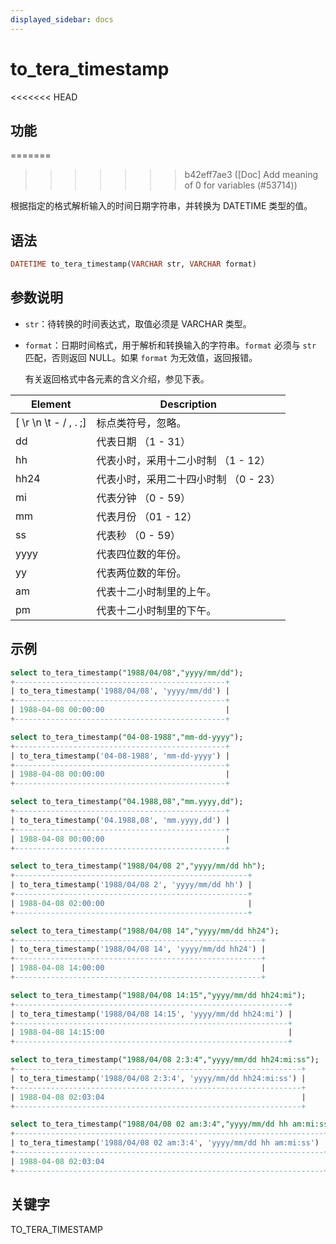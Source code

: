 ```yaml
---
displayed_sidebar: docs
---
```


# to_tera_timestamp

<<<<<<< HEAD
## 功能
=======

>>>>>>> b42eff7ae3 ([Doc] Add meaning of 0 for variables (#53714))

根据指定的格式解析输入的时间日期字符串，并转换为 DATETIME 类型的值。

## 语法

```Haskell
DATETIME to_tera_timestamp(VARCHAR str, VARCHAR format)
```

## 参数说明

- `str`：待转换的时间表达式，取值必须是 VARCHAR 类型。

- `format`：日期时间格式，用于解析和转换输入的字符串。`format` 必须与 `str` 匹配，否则返回 NULL。如果 `format` 为无效值，返回报错。

  有关返回格式中各元素的含义介绍，参见下表。

| **Element**           | **Description**                                |
  | --------------------- | -----------------------------------------------|
  | [ \r \n \t - / , . ;] | 标点类符号，忽略。                                |
  | dd                    | 代表日期 （1 - 31）                              |
  | hh                    | 代表小时，采用十二小时制 （1 - 12）                 |
  | hh24                  | 代表小时，采用二十四小时制 （0 - 23）               |
  | mi                    | 代表分钟 （0 - 59）                              |
  | mm                    | 代表月份 （01 - 12）                             |
  | ss                    | 代表秒 （0 - 59）                                |
  | yyyy                  | 代表四位数的年份。                                 |
  | yy                    | 代表两位数的年份。                                 |
  | am                    | 代表十二小时制里的上午。                            |
  | pm                    | 代表十二小时制里的下午。                            |

## 示例

```SQL
select to_tera_timestamp("1988/04/08","yyyy/mm/dd");
+-----------------------------------------------+
| to_tera_timestamp('1988/04/08', 'yyyy/mm/dd') |
+-----------------------------------------------+
| 1988-04-08 00:00:00                           |
+-----------------------------------------------+

select to_tera_timestamp("04-08-1988","mm-dd-yyyy");
+-----------------------------------------------+
| to_tera_timestamp('04-08-1988', 'mm-dd-yyyy') |
+-----------------------------------------------+
| 1988-04-08 00:00:00                           |
+-----------------------------------------------+

select to_tera_timestamp("04.1988,08","mm.yyyy,dd");
+-----------------------------------------------+
| to_tera_timestamp('04.1988,08', 'mm.yyyy,dd') |
+-----------------------------------------------+
| 1988-04-08 00:00:00                           |
+-----------------------------------------------+

select to_tera_timestamp("1988/04/08 2","yyyy/mm/dd hh");
+----------------------------------------------------+
| to_tera_timestamp('1988/04/08 2', 'yyyy/mm/dd hh') |
+----------------------------------------------------+
| 1988-04-08 02:00:00                                |
+----------------------------------------------------+

select to_tera_timestamp("1988/04/08 14","yyyy/mm/dd hh24");
+-------------------------------------------------------+
| to_tera_timestamp('1988/04/08 14', 'yyyy/mm/dd hh24') |
+-------------------------------------------------------+
| 1988-04-08 14:00:00                                   |
+-------------------------------------------------------+

select to_tera_timestamp("1988/04/08 14:15","yyyy/mm/dd hh24:mi");
+-------------------------------------------------------------+
| to_tera_timestamp('1988/04/08 14:15', 'yyyy/mm/dd hh24:mi') |
+-------------------------------------------------------------+
| 1988-04-08 14:15:00                                         |
+-------------------------------------------------------------+

select to_tera_timestamp("1988/04/08 2:3:4","yyyy/mm/dd hh24:mi:ss");
+----------------------------------------------------------------+
| to_tera_timestamp('1988/04/08 2:3:4', 'yyyy/mm/dd hh24:mi:ss') |
+----------------------------------------------------------------+
| 1988-04-08 02:03:04                                            |
+----------------------------------------------------------------+

select to_tera_timestamp("1988/04/08 02 am:3:4","yyyy/mm/dd hh am:mi:ss");
+---------------------------------------------------------------------+
| to_tera_timestamp('1988/04/08 02 am:3:4', 'yyyy/mm/dd hh am:mi:ss') |
+---------------------------------------------------------------------+
| 1988-04-08 02:03:04                                                 |
+---------------------------------------------------------------------+
```

## 关键字

TO_TERA_TIMESTAMP
